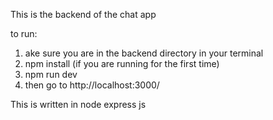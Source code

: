 This is the backend of the chat app

to run:
1. ake sure you are in the backend directory in your terminal
2. npm install (if you are running for the first time)
3. npm run dev
4. then go to http://localhost:3000/




This is written in node express js